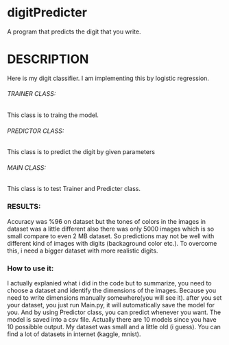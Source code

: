 # digitPredicter
A program that predicts the digit that you write.

<h1>DESCRIPTION</h1>

Here is my digit classifier. I am implementing this by logistic regression.


<h6>TRAINER CLASS:</h6>
This class is to traing the model. <br>
<h6>PREDICTOR CLASS:</h6>
This class is to predict the digit by given parameters<br>
<h6>MAIN CLASS:</h6>
This class is to test Trainer and Predicter class.<br>
      
<h3>RESULTS:</h3>
Accuracy was %96 on dataset but the tones of colors in the images in dataset was a little different also there was only 5000 images which is so small compare to even 2 MB dataset. So predictions may not be well with different kind of images with digits (backaground color etc.). To overcome this, i need a bigger dataset with more realistic digits. 


<h3>How to use it: </h3>
I actually explanied what i did in the code but to summarize, you need to choose a dataset and identify the dimensions of the images. Because you need to write dimensions manually somewhere(you will see it). after you set your dataset, you just run Main.py, it will automatically save the model for you. And by using Predictor class, you can predict whenever you want. The model is saved into a csv file. 
Actually there are 10 models since you have 10 possibble output. My dataset was small and a little old (i guess). You can find a lot of datasets in internet (kaggle, mnist). 
